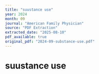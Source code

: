 ```yaml
---
title: "suustance use"
year: 2024
month: 09
journal: "American Family Physician"
source: "PDF Extraction"
extracted_date: "2025-08-10"
pdf_available: true
original_pdf: "2024-09-substance-use.pdf"
---
```


# suustance use

